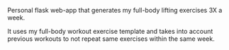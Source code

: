 Personal flask web-app that generates my full-body lifting exercises 3X a week. 

It uses my full-body workout exercise template and takes into account previous workouts to not repeat same exercises within the same week.